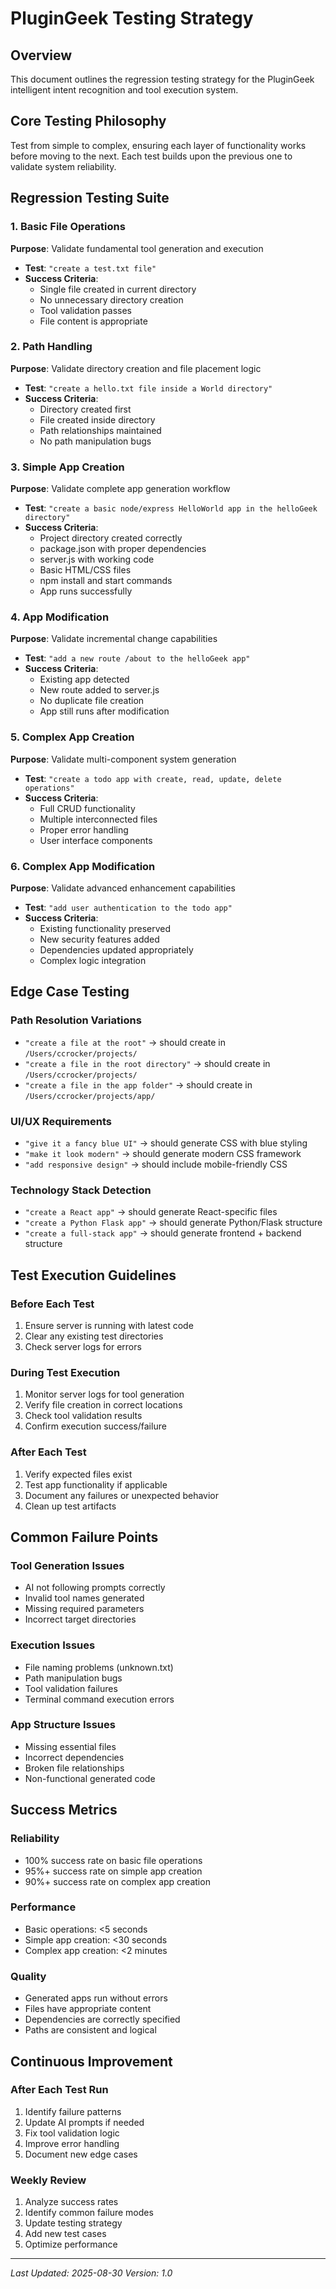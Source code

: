# PluginGeek Testing Strategy

## Overview
This document outlines the regression testing strategy for the PluginGeek intelligent intent recognition and tool execution system.

## Core Testing Philosophy
Test from simple to complex, ensuring each layer of functionality works before moving to the next. Each test builds upon the previous one to validate system reliability.

## Regression Testing Suite

### 1. Basic File Operations
**Purpose**: Validate fundamental tool generation and execution
- **Test**: `"create a test.txt file"`
- **Success Criteria**:
  - Single file created in current directory
  - No unnecessary directory creation
  - Tool validation passes
  - File content is appropriate

### 2. Path Handling
**Purpose**: Validate directory creation and file placement logic
- **Test**: `"create a hello.txt file inside a World directory"`
- **Success Criteria**:
  - Directory created first
  - File created inside directory
  - Path relationships maintained
  - No path manipulation bugs

### 3. Simple App Creation
**Purpose**: Validate complete app generation workflow
- **Test**: `"create a basic node/express HelloWorld app in the helloGeek directory"`
- **Success Criteria**:
  - Project directory created correctly
  - package.json with proper dependencies
  - server.js with working code
  - Basic HTML/CSS files
  - npm install and start commands
  - App runs successfully

### 4. App Modification
**Purpose**: Validate incremental change capabilities
- **Test**: `"add a new route /about to the helloGeek app"`
- **Success Criteria**:
  - Existing app detected
  - New route added to server.js
  - No duplicate file creation
  - App still runs after modification

### 5. Complex App Creation
**Purpose**: Validate multi-component system generation
- **Test**: `"create a todo app with create, read, update, delete operations"`
- **Success Criteria**:
  - Full CRUD functionality
  - Multiple interconnected files
  - Proper error handling
  - User interface components

### 6. Complex App Modification
**Purpose**: Validate advanced enhancement capabilities
- **Test**: `"add user authentication to the todo app"`
- **Success Criteria**:
  - Existing functionality preserved
  - New security features added
  - Dependencies updated appropriately
  - Complex logic integration

## Edge Case Testing

### Path Resolution Variations
- `"create a file at the root"` → should create in `/Users/ccrocker/projects/`
- `"create a file in the root directory"` → should create in `/Users/ccrocker/projects/`
- `"create a file in the app folder"` → should create in `/Users/ccrocker/projects/app/`

### UI/UX Requirements
- `"give it a fancy blue UI"` → should generate CSS with blue styling
- `"make it look modern"` → should generate modern CSS framework
- `"add responsive design"` → should include mobile-friendly CSS

### Technology Stack Detection
- `"create a React app"` → should generate React-specific files
- `"create a Python Flask app"` → should generate Python/Flask structure
- `"create a full-stack app"` → should generate frontend + backend structure

## Test Execution Guidelines

### Before Each Test
1. Ensure server is running with latest code
2. Clear any existing test directories
3. Check server logs for errors

### During Test Execution
1. Monitor server logs for tool generation
2. Verify file creation in correct locations
3. Check tool validation results
4. Confirm execution success/failure

### After Each Test
1. Verify expected files exist
2. Test app functionality if applicable
3. Document any failures or unexpected behavior
4. Clean up test artifacts

## Common Failure Points

### Tool Generation Issues
- AI not following prompts correctly
- Invalid tool names generated
- Missing required parameters
- Incorrect target directories

### Execution Issues
- File naming problems (unknown.txt)
- Path manipulation bugs
- Tool validation failures
- Terminal command execution errors

### App Structure Issues
- Missing essential files
- Incorrect dependencies
- Broken file relationships
- Non-functional generated code

## Success Metrics

### Reliability
- 100% success rate on basic file operations
- 95%+ success rate on simple app creation
- 90%+ success rate on complex app creation

### Performance
- Basic operations: <5 seconds
- Simple app creation: <30 seconds
- Complex app creation: <2 minutes

### Quality
- Generated apps run without errors
- Files have appropriate content
- Dependencies are correctly specified
- Paths are consistent and logical

## Continuous Improvement

### After Each Test Run
1. Identify failure patterns
2. Update AI prompts if needed
3. Fix tool validation logic
4. Improve error handling
5. Document new edge cases

### Weekly Review
1. Analyze success rates
2. Identify common failure modes
3. Update testing strategy
4. Add new test cases
5. Optimize performance

---

*Last Updated: 2025-08-30*
*Version: 1.0*
